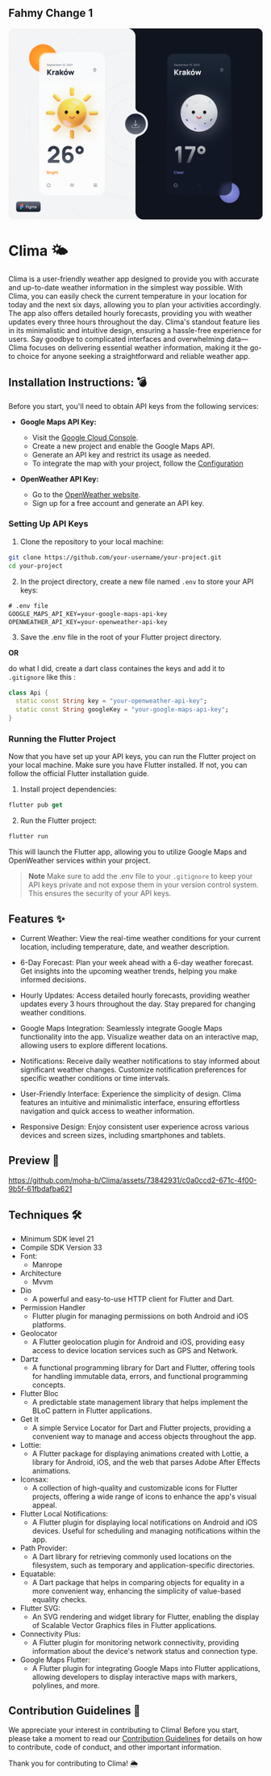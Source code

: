 ## Fahmy Change 1

[![cover](assets/images/Cover.png)](https://www.figma.com/community/file/1023658389987124693/mikoaj-niznik-3d-weather-icons)

# Clima 🌤️

Clima is a user-friendly weather app designed to provide you with accurate and up-to-date weather information in the simplest way possible. With Clima, you can easily check the current temperature in your location for today and the next six days, allowing you to plan your activities accordingly. The app also offers detailed hourly forecasts, providing you with weather updates every three hours throughout the day. Clima's standout feature lies in its minimalistic and intuitive design, ensuring a hassle-free experience for users. Say goodbye to complicated interfaces and overwhelming data—Clima focuses on delivering essential weather information, making it the go-to choice for anyone seeking a straightforward and reliable weather app.

## Installation Instructions: 💣

Before you start, you'll need to obtain API keys from the following services:

- **Google Maps API Key:**

  - Visit the [Google Cloud Console](https://console.cloud.google.com/).
  - Create a new project and enable the Google Maps API.
  - Generate an API key and restrict its usage as needed.
  - To integrate the map with your project, follow the [Configuration](https://pub.dev/packages/google_maps_flutterw)

- **OpenWeather API Key:**
  - Go to the [OpenWeather website](https://openweathermap.org/).
  - Sign up for a free account and generate an API key.

### Setting Up API Keys

1. Clone the repository to your local machine:

```bash
git clone https://github.com/your-username/your-project.git
cd your-project
```

2. In the project directory, create a new file named `.env` to store your API keys:

```
# .env file
GOOGLE_MAPS_API_KEY=your-google-maps-api-key
OPENWEATHER_API_KEY=your-openweather-api-key
```

3. Save the .env file in the root of your Flutter project directory.

**OR**

do what I did, create a dart class containes the keys and add it to `.gitignore` like this :

```dart
class Api {
  static const String key = "your-openweather-api-key";
  static const String googleKey = "your-google-maps-api-key";
}
```

### Running the Flutter Project

Now that you have set up your API keys, you can run the Flutter project on your local machine. Make sure you have Flutter installed. If not, you can follow the official Flutter installation guide.

1. Install project dependencies:

```dart
flutter pub get
```

2. Run the Flutter project:

```dart
flutter run
```

This will launch the Flutter app, allowing you to utilize Google Maps and OpenWeather services within your project.

> **Note**
> Make sure to add the .env file to your `.gitignore` to keep your API keys private and not expose them in your version control system. This ensures the security of your API keys.

## Features ✨

- Current Weather: View the real-time weather conditions for your current location, including temperature, date, and weather description.

- 6-Day Forecast: Plan your week ahead with a 6-day weather forecast. Get insights into the upcoming weather trends, helping you make informed decisions.

- Hourly Updates: Access detailed hourly forecasts, providing weather updates every 3 hours throughout the day. Stay prepared for changing weather conditions.

- Google Maps Integration: Seamlessly integrate Google Maps functionality into the app. Visualize weather data on an interactive map, allowing users to explore different locations.

- Notifications: Receive daily weather notifications to stay informed about significant weather changes. Customize notification preferences for specific weather conditions or time intervals.

- User-Friendly Interface: Experience the simplicity of design. Clima features an intuitive and minimalistic interface, ensuring effortless navigation and quick access to weather information.

- Responsive Design: Enjoy consistent user experience across various devices and screen sizes, including smartphones and tablets.

## Preview 📱

https://github.com/moha-b/Clima/assets/73842931/c0a0ccd2-671c-4f00-9b5f-61fbdafba621

## Techniques 🛠️

- Minimum SDK level 21
- Compile SDK Version 33
- Font:
  - Manrope
- Architecture
  - Mvvm
- Dio
  - A powerful and easy-to-use HTTP client for Flutter and Dart.
- Permission Handler
  - Flutter plugin for managing permissions on both Android and iOS platforms.
- Geolocator
  - A Flutter geolocation plugin for Android and iOS, providing easy access to device location services such as GPS and Network.
- Dartz
  - A functional programming library for Dart and Flutter, offering tools for handling immutable data, errors, and functional programming concepts.
- Flutter Bloc
  - A predictable state management library that helps implement the BLoC pattern in Flutter applications.
- Get It
  - A simple Service Locator for Dart and Flutter projects, providing a convenient way to manage and access objects throughout the app.
- Lottie:
  - A Flutter package for displaying animations created with Lottie, a library for Android, iOS, and the web that parses Adobe After Effects animations.
- Iconsax:
  - A collection of high-quality and customizable icons for Flutter projects, offering a wide range of icons to enhance the app's visual appeal.
- Flutter Local Notifications:
  - A Flutter plugin for displaying local notifications on Android and iOS devices. Useful for scheduling and managing notifications within the app.
- Path Provider:
  - A Dart library for retrieving commonly used locations on the filesystem, such as temporary and application-specific directories.
- Equatable:
  - A Dart package that helps in comparing objects for equality in a more convenient way, enhancing the simplicity of value-based equality checks.
- Flutter SVG:
  - An SVG rendering and widget library for Flutter, enabling the display of Scalable Vector Graphics files in Flutter applications.
- Connectivity Plus:
  - A Flutter plugin for monitoring network connectivity, providing information about the device's network status and connection type.
- Google Maps Flutter:
  - A Flutter plugin for integrating Google Maps into Flutter applications, allowing developers to display interactive maps with markers, polylines, and more.

## Contribution Guidelines 🚀

We appreciate your interest in contributing to Clima! Before you start, please take a moment to read our [Contribution Guidelines](.github/CONTRIBUTING.md) for details on how to contribute, code of conduct, and other important information.

Thank you for contributing to Clima! 🌦️
